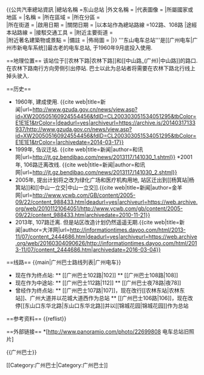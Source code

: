 {{公共汽車總站資訊
|總站名稱             =东山总站
|外文名稱             = 
|代表圖像             = 
|所屬國家或地區       = 
|名稱                 = 
|所在區域             = 
|所在分區             =  
|所在街道             = 
|啟用日期             = 
|關閉日期             = 
|以本站作為總站路線   =102路、108路
|途經本站路線         = 
|接駁交通工具         = 
|附近主要街道         =  
|附近著名建築物或景點 =
|備註                 =
|佈局圖               =
|}}
'''东山电车总站'''是[[广州电车|广州市新电车系统]]最古老的电车总站, 于1960年9月底投入使用.

==地理位置==
该站位于[[农林下路|农林下路]]和[[中山路_(广州)|中山路]]的路口. 在农林下路南行方向旁侧引出停站. 巴士以此为总站者将需要在农林下路北行线上掉头驶入.

==历史==
* 1960年, 建成使用. <ref>{{cite web|title=新闻|url=http://www.gzuda.gov.cn/news/view.asp?id=XW200505160924554456&fdID=CL200303051534051295&tbColor=E1E1E1&trColor=|deadurl=yes|archiveurl=https://archive.is/20140317133937/http://www.gzuda.gov.cn/news/view.asp?id=XW200505160924554456&fdID=CL200303051534051295&tbColor=E1E1E1&trColor=|archivedate=2014-03-17}}</ref>
* 1999年, 刍议迁站. <ref>{{cite web|title=新闻|author=和讯网|url=http://jt.gz.bendibao.com/news/2013117/141030_1.shtml}}</ref>
*2001年, 106路迁离改线.  <ref>{{cite web|title=新闻|author=和讯网|url=http://jt.gz.bendibao.com/news/2013117/141030_2.shtml}}</ref>
* 2005年, 提出计划将之改为绿化广场和医疗机构用地, 站区迁出到[[杨箕站|杨箕站]]和[[中山一立交|中山一立交]].<ref>{{cite web|title=新闻|author=金羊网|url=http://www.ycwb.com/GB/content/2005-09/22/content_988433.htm|deadurl=yes|archiveurl=https://web.archive.org/web/20101121064051/http://www.ycwb.com/gb/content/2005-09/22/content_988433.htm|archivedate=2010-11-21}}</ref>
* 2013年, 107路迁离. 但是站区改造计划仍然遥遥无期.<ref>{{cite web|title=新闻|author=大洋网|url=http://informationtimes.dayoo.com/html/2013-11/07/content_2444686.htm|deadurl=yes|archiveurl=https://web.archive.org/web/20160304090626/http://informationtimes.dayoo.com/html/2013-11/07/content_2444686.htm|archivedate=2016-03-04}}</ref>

==线路==
{{main|广州巴士路线列表|广州电车}}
* 现在作为终点站:
** [[广州巴士102路|102]]
** [[广州巴士108路|108]]
* 现在作为中途站:
** [[广州巴士112路|112]]
** [[广州巴士夜78路|夜78]]
* 曾经作为终点站:
** [[广州巴士107路|107]]，现在改行[[农林东站|农林东站]]、广州大道并以花城大道西作为总站
** [[广州巴士106路|106]]，现在改停[[东山口东华北路|东山口东华北路]]并以[[锦城花园|锦城花园]]作为总站

==参考资料==
{{reflist}}

==外部链接==
*[http://www.panoramio.com/photo/22699808 电车总站旧照片]

{{广州巴士}}

[[Category:广州巴士|Category:广州巴士]]
